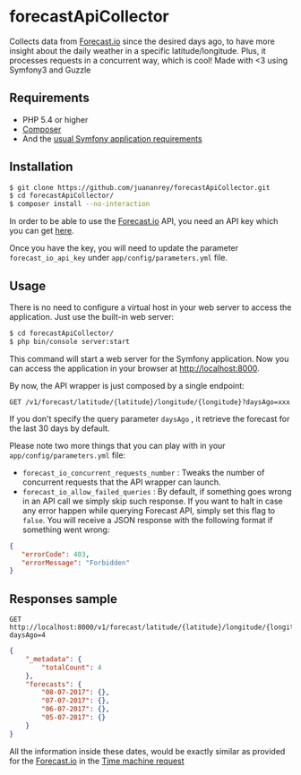 forecastApiCollector
====================

Collects data from [Forecast.io](http://forecast.io) since the desired days ago,
to have more insight about the daily weather in a specific latitude/longitude.
Plus, it processes requests in a concurrent way, which is cool! Made with <3 using Symfony3 and Guzzle

Requirements
------------
 * PHP 5.4 or higher
 * [Composer](https://getcomposer.org/download/)
 * And the [usual Symfony application requirements](http://symfony.com/doc/current/reference/requirements.html)

Installation
------------

```bash
$ git clone https://github.com/juananrey/forecastApiCollector.git
$ cd forecastApiCollector/
$ composer install --no-interaction
```

In order to be able to use the [Forecast.io](http://forecast.io) API, 
you need an API key which you can get [here](https://darksky.net/dev/register).

Once you have the key, you will need to update the parameter `forecast_io_api_key` under `app/config/parameters.yml` file.


Usage
-----

There is no need to configure a virtual host in your web server to access the application.
Just use the built-in web server:

```bash
$ cd forecastApiCollector/
$ php bin/console server:start
```

This command will start a web server for the Symfony application. Now you can
access the application in your browser at <http://localhost:8000>.

By now, the API wrapper is just composed by a single endpoint:

```
GET /v1/forecast/latitude/{latitude}/longitude/{longitude}?daysAgo=xxx
```

If you don't specify the query parameter `daysAgo` , it retrieve the forecast for the last 30 days by default.

Please note two more things that you can play with in your `app/config/parameters.yml` file:

 - `forecast_io_concurrent_requests_number` : Tweaks the number of concurrent requests that the API wrapper can launch.
 - `forecast_io_allow_failed_queries` : By default, if something goes wrong in an API call we simply skip such response.
 If you want to halt in case any error happen while querying Forecast API, simply set this flag to `false`.
 You will receive a JSON response with the following format if something went wrong:

 ```json
 {
    "errorCode": 403,
    "errorMessage": "Forbidden"
 }
```

Responses sample
----------------

```
GET http://localhost:8000/v1/forecast/latitude/{latitude}/longitude/{longitude}?daysAgo=4
```

```json
{
    "_metadata": {
        "totalCount": 4
    },
    "forecasts": {
        "08-07-2017": {},
        "07-07-2017": {},
        "06-07-2017": {},
        "05-07-2017": {}
    }
}
```

All the information inside these dates, would be exactly similar as provided for the [Forecast.io](http://forecast.io)
in the [Time machine request](https://darksky.net/dev/docs/time-machine)